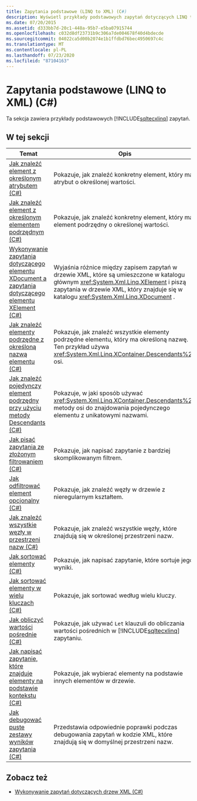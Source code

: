 ```yaml
---
title: Zapytania podstawowe (LINQ to XML) (C#)
description: Wyświetl przykłady podstawowych zapytań dotyczących LINQ to XML, takich jak znalezienie elementu z określonym atrybutem.
ms.date: 07/20/2015
ms.assetid: d333bb7d-20c1-448a-95b7-e5ba07915744
ms.openlocfilehash: c032d8df23731b9c306a7de004678f40d4bdecde
ms.sourcegitcommit: 04022ca5d00b2074e1b1ffdbd76bec4950697c4c
ms.translationtype: MT
ms.contentlocale: pl-PL
ms.lasthandoff: 07/23/2020
ms.locfileid: "87104163"
---
```

# <a name="basic-queries-linq-to-xml-c"></a>Zapytania podstawowe (LINQ to XML) (C#)
Ta sekcja zawiera przykłady podstawowych [!INCLUDE[sqltecxlinq](~/includes/sqltecxlinq-md.md)] zapytań.  
  
## <a name="in-this-section"></a>W tej sekcji  
  
|Temat|Opis|  
|-----------|-----------------|  
|[Jak znaleźć element z określonym atrybutem (C#)](./how-to-find-an-element-with-a-specific-attribute.md)|Pokazuje, jak znaleźć konkretny element, który ma atrybut o określonej wartości.|
|[Jak znaleźć element z określonym elementem podrzędnym (C#)](./how-to-find-an-element-with-a-specific-child-element.md)|Pokazuje, jak znaleźć konkretny element, który ma element podrzędny o określonej wartości.|
|[Wykonywanie zapytania dotyczącego elementu XDocument a zapytania dotyczącego elementu XElement (C#)](./querying-an-xdocument-vs-querying-an-xelement.md)|Wyjaśnia różnice między zapisem zapytań w drzewie XML, które są umieszczone w katalogu głównym <xref:System.Xml.Linq.XElement> i piszą zapytania w drzewie XML, który znajduje się w katalogu <xref:System.Xml.Linq.XDocument> .|  
|[Jak znaleźć elementy podrzędne z określoną nazwą elementu (C#)](./how-to-find-descendants-with-a-specific-element-name.md)|Pokazuje, jak znaleźć wszystkie elementy podrzędne elementu, który ma określoną nazwę. Ten przykład używa <xref:System.Xml.Linq.XContainer.Descendants%2A> osi.|
|[Jak znaleźć pojedynczy element podrzędny przy użyciu metody Descendants (C#)](./how-to-find-a-single-descendant-using-the-descendants-method.md)|Pokazuje, w jaki sposób używać <xref:System.Xml.Linq.XContainer.Descendants%2A> metody osi do znajdowania pojedynczego elementu z unikatowymi nazwami.|
|[Jak pisać zapytania ze złożonym filtrowaniem (C#)](./how-to-write-queries-with-complex-filtering.md)|Pokazuje, jak napisać zapytanie z bardziej skomplikowanym filtrem.|  
|[Jak odfiltrować element opcjonalny (C#)](./how-to-filter-on-an-optional-element.md)|Pokazuje, jak znaleźć węzły w drzewie z nieregularnym kształtem.|
|[Jak znaleźć wszystkie węzły w przestrzeni nazw (C#)](./how-to-find-all-nodes-in-a-namespace.md)|Pokazuje, jak znaleźć wszystkie węzły, które znajdują się w określonej przestrzeni nazw.|
|[Jak sortować elementy (C#)](./how-to-sort-elements.md)|Pokazuje, jak napisać zapytanie, które sortuje jego wyniki.|  
|[Jak sortować elementy w wielu kluczach (C#)](./how-to-sort-elements-on-multiple-keys.md)|Pokazuje, jak sortować według wielu kluczy.|  
|[Jak obliczyć wartości pośrednie (C#)](./how-to-calculate-intermediate-values.md)|Pokazuje, jak używać `Let` klauzuli do obliczania wartości pośrednich w [!INCLUDE[sqltecxlinq](~/includes/sqltecxlinq-md.md)] zapytaniu.|  
|[Jak napisać zapytanie, które znajduje elementy na podstawie kontekstu (C#)](./how-to-write-a-query-that-finds-elements-based-on-context.md)|Pokazuje, jak wybierać elementy na podstawie innych elementów w drzewie.|  
|[Jak debugować puste zestawy wyników zapytania (C#)](./how-to-debug-empty-query-results-sets.md)|Przedstawia odpowiednie poprawki podczas debugowania zapytań w kodzie XML, które znajdują się w domyślnej przestrzeni nazw.|  
  
## <a name="see-also"></a>Zobacz też

- [Wykonywanie zapytań dotyczących drzew XML (C#)](how-to-find-an-element-with-a-specific-attribute.md)
